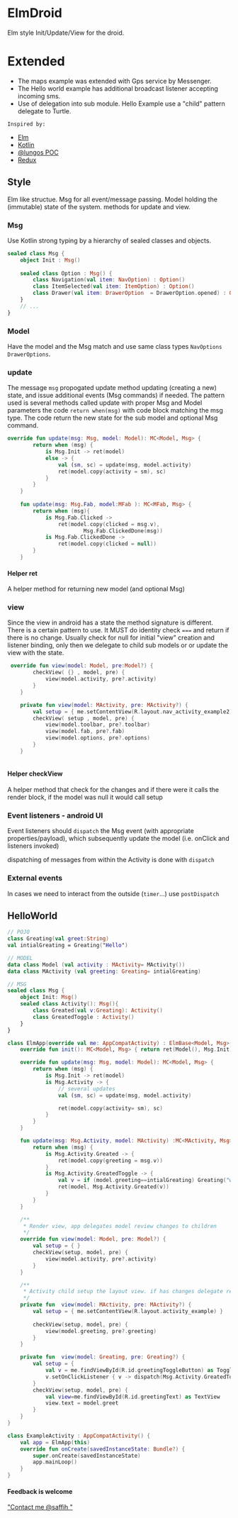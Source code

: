 # ElmDroid
Elm style Init/Update/View for the droid.

# Extended 
- The maps example was extended with Gps service by Messenger.
- The Hello world example has additional broadcast listener accepting incoming sms. 
- Use of delegation into sub module. Hello Example use a "child" pattern delegate to Turtle.

`Inspired by:` 
- [Elm](http://elm-lang.org/)
- [Kotlin](https://kotlinlang.org/)
- [@lungos POC](https://github.com/glung/elm-architecture-android) 
- [Redux](http://redux.js.org/docs/introduction/PriorArt.html)


## Style
Elm like structue. 
Msg for all event/message passing.
Model holding the (immutable) state of the system.
methods for update and view.

### Msg
Use Kotlin strong typing by a hierarchy of sealed classes and objects.
```kotlin
sealed class Msg {
    object Init : Msg()
    
    sealed class Option : Msg() {
        class Navigation(val item: NavOption) : Option()
        class ItemSelected(val item: ItemOption) : Option()
        class Drawer(val item: DrawerOption  = DrawerOption.opened) : Option()
    }
    // ...
}

```


### Model
Have the model and the Msg match and use same class types `NavOptions` `DrawerOptions`.

### update
The message `msg` propogated update method updating (creating a new) state, 
and issue additional events (Msg commands) if needed.
The pattern used is several methods called update with proper Msg and Model parameters
the code `return when(msg)` with code block matching the msg type. 
The code return the new state for the sub model and optional Msg command.

```kotlin
override fun update(msg: Msg, model: Model): MC<Model, Msg> {
        return when (msg) {
            is Msg.Init -> ret(model)
            else -> {
                val (sm, sc) = update(msg, model.activity)
                ret(model.copy(activity = sm), sc)
            }
        }
    }
    
    fun update(msg: Msg.Fab, model:MFab ): MC<MFab, Msg> {
        return when (msg){
            is Msg.Fab.Clicked -> 
                ret(model.copy(clicked = msg.v),
                        Msg.Fab.ClickedDone(msg))
            is Msg.Fab.ClickedDone ->
                ret(model.copy(clicked = null))
        }
    }
```

#### Helper ret
A helper method for returning new model (and optional Msg)
 
### view
Since the view in android has a state the method signature is different.
There is a certain pattern to use. It MUST do identity check `===` and return if there is no change.
Usually check for null for initial "view" creation and listener binding, only then we delegate to child sub models or or update the view with the state.
```kotlin
 override fun view(model: Model, pre:Model?) {
        checkView( {} , model, pre) {
            view(model.activity, pre?.activity)
        }
    }

    private fun view(model: MActivity, pre: MActivity?) {
        val setup = { me.setContentView(R.layout.nav_activity_example2) }
        checkView( setup , model, pre) {
            view(model.toolbar, pre?.toolbar)
            view(model.fab, pre?.fab)
            view(model.options, pre?.options)
        }
    }
 
```

#### Helper checkView
A helper method that check for the changes and if there were it calls the render block, if the model was null it would call setup

### Event listeners - android UI 
Event listeners should `dispatch` the Msg event (with appropriate properties/payload), 
which subsequently update the model (i.e. onClick and listeners invoked) 
 
dispatching of messages from within the Activity is done with `dispatch`
### External events  
In cases we need to interact from the outside (`timer`...) use `postDispatch`



## HelloWorld

```kotlin
// POJO
class Greating(val greet:String)
val intialGreating = Greating("Hello")

// MODEL
data class Model (val activity : MActivity= MActivity())
data class MActivity (val greeting: Greating= intialGreating)

// MSG
sealed class Msg {
    object Init: Msg()
    sealed class Activity(): Msg(){
        class Greated(val v:Greating): Activity()
        class GreatedToggle : Activity()
    }
}

class ElmApp(override val me: AppCompatActivity) : ElmBase<Model, Msg>(me) {
    override fun init(): MC<Model, Msg> { return ret(Model(), Msg.Init) }

    override fun update(msg: Msg, model: Model): MC<Model, Msg> {
        return when (msg) {
            is Msg.Init -> ret(model)
            is Msg.Activity -> {
                // several updates
                val (sm, sc) = update(msg, model.activity)

                ret(model.copy(activity= sm), sc)
            }
        }
    }

    fun update(msg: Msg.Activity, model: MActivity) :MC<MActivity, Msg>  {
        return when (msg) {
            is Msg.Activity.Greated -> {
                ret(model.copy(greeting = msg.v))
            }
            is Msg.Activity.GreatedToggle -> {
                val v = if (model.greeting==intialGreating) Greating("world") else intialGreating
                ret(model, Msg.Activity.Greated(v))
            }
        } 
    }

    /**
     * Render view, app delegates model review changes to children
     */
    override fun view(model: Model, pre: Model?) {
        val setup = { }
        checkView(setup, model, pre) {
            view(model.activity, pre?.activity)
        }
    }

    /**
     * Activity child setup the layout view. if has changes delegate render to child views
     */
    private fun  view(model: MActivity, pre: MActivity?) {
        val setup = { me.setContentView(R.layout.activity_example) }
        
        checkView(setup, model, pre) {
            view(model.greeting, pre?.greeting)
        }
    }

    private fun  view(model: Greating, pre: Greating?) {
        val setup = {
            val v = me.findViewById(R.id.greetingToggleButton) as ToggleButton
            v.setOnClickListener { v -> dispatch(Msg.Activity.GreatedToggle()) }
        }
        checkView(setup, model, pre) {
            val view=me.findViewById(R.id.greetingText) as TextView
            view.text = model.greet
        }
    }
}

class ExampleActivity : AppCompatActivity() {
    val app = ElmApp(this)
    override fun onCreate(savedInstanceState: Bundle?) {
        super.onCreate(savedInstanceState)
        app.mainLoop()
    }
}
```

#### Feedback is welcome
["Contact me @saffih "](https://twitter.com/saffih)
